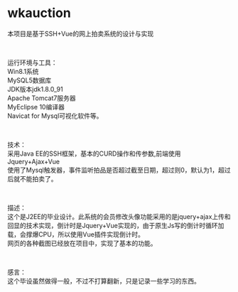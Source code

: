 # wkauction
本项目是基于SSH+Vue的网上拍卖系统的设计与实现

<br/>

运行环境与工具：<br/>
Win8.1系统<br/>
MySQL5数据库<br/>
JDK版本jdk1.8.0_91<br/>
Apache Tomcat7服务器<br/>
MyEclipse 10编译器<br/>
Navicat for Mysql可视化软件等。<br/>

<br/>

技术：<br/>
采用Java EE的SSH框架，基本的CURD操作和传参数,前端使用Jquery+Ajax+Vue<br/>
使用了Mysql触发器，事件监听拍品是否超过截至日期，超过则0，默认为1，超过后就不能拍卖了。<br/>

<br/>

描述：<br/>
这个是J2EE的毕业设计。此系统的会员修改头像功能采用的是jquery+ajax上传和回显的技术实现，倒计时是Jquery+Vue实现的，由于原生Js写的倒计时循环加载，会撑爆CPU，所以使用Vue插件实现倒计时。<br/>
网页的各种截图已经放在项目中，实现了基本的功能。<br/>

<br/>

感言：<br/>
这个毕设虽然做得一般，不过不打算翻新，只是记录一些学习的东西。<br/>
